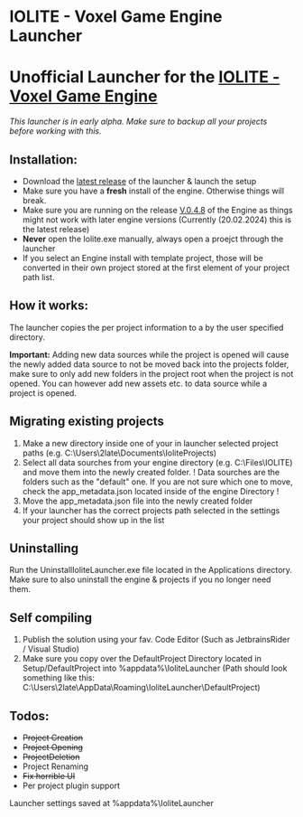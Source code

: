 # IOLITE - Voxel Game Engine Launcher
# Unofficial Launcher for the [IOLITE - Voxel Game Engine](https://iolite-engine.com/)

*This launcher is in early alpha. Make sure to backup all your projects before working with this.*

## Installation:
- Download the [latest release](https://github.com/2latemc/ioliteLauncher/releases/latest) of the launcher & launch the setup
- Make sure you have a **fresh** install of the engine. Otherwise things will break.
- Make sure you are running on the release [V.0.4.8](https://media.missing-deadlines.com/iolite/builds/release/iolite-v0.4.8.exe) of the Engine as things might not work with later engine versions (Currently (20.02.2024) this is the latest release)
- **Never** open the Iolite.exe manually, always open a proejct through the launcher
- If you select an Engine install with template project, those will be converted in their own project stored at the first element of your project path list.

## How it works:
The launcher copies the per project information to a by the user specified directory.

**Important:** Adding new data sources while the project is opened will cause the newly added data source to not be moved back into the projects folder, make sure to only add new folders in the project root when the project is not opened. You can however add new assets etc. to data source while a project is opened.

## Migrating existing projects
1. Make a new directory inside one of your in launcher selected project paths (e.g. C:\Users\2late\Documents\IoliteProjects)
2. Select all data sourches from your engine directory (e.g. C:\Files\IOLITE) and move them into the newly created folder.
! Data sourches are the folders such as the "default" one. If you are not sure which one to move, check the app_metadata.json located inside of the engine Directory !
3. Move the app_metadata.json file into the newly created folder
4. If your launcher has the correct projects path selected in the settings your project should show up in the list

## Uninstalling
Run the UninstallIoliteLauncher.exe file located in the Applications directory.
Make sure to also uninstall the engine & projects if you no longer need them.

## Self compiling
1. Publish the solution using your fav. Code Editor (Such as JetbrainsRider / Visual Studio)
2. Make sure you copy over the DefaultProject Directory located in Setup/DefaultProject into %appdata%\IoliteLauncher (Path should look something like this: C:\Users\2late\AppData\Roaming\IoliteLauncher\DefaultProject)

## Todos:
- ~~Project Creation~~
- ~~Project Opening~~
- ~~ProjectDeletion~~
- Project Renaming
- ~~Fix horrible UI~~
- Per project plugin support

Launcher settings saved at %appdata%\IoliteLauncher
